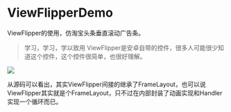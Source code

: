 # ViewFlipperDemo
ViewFlipper的使用，仿淘宝头条垂直滚动广告条。

> 学习，学习，学以致用
ViewFlipper是安卓自带的控件，很多人可能很少知道这个控件，这个控件很简单，也很好理解。

![](https://ws2.sinaimg.cn/large/006tNbRwgy1fyhz70e763g30b70500tv.gif)

从源码可以看出，其实ViewFlipper间接的继承了FrameLayout，也可以说ViewFlipper其实就是个FrameLayout，只不过在内部封装了动画实现和Handler实现一个循环而已。
